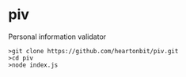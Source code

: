 piv
===

Personal information validator


    >git clone https://github.com/heartonbit/piv.git
	>cd piv
	>node index.js
	


